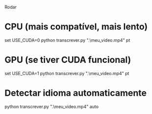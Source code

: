 Rodar
# CPU (mais compatível, mais lento)
set USE_CUDA=0
python transcrever.py ".\meu_video.mp4" pt

# GPU (se tiver CUDA funcional)
set USE_CUDA=1
python transcrever.py ".\meu_video.mp4" pt

# Detectar idioma automaticamente
python transcrever.py ".\meu_video.mp4" auto
